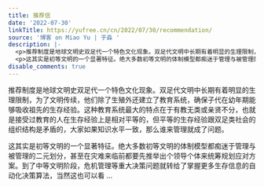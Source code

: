 ```yaml
---
title: 推荐信
date: '2022-07-30'
linkTitle: https://yufree.cn/cn/2022/07/30/recommendation/
source: '博客 on Miao Yu | 于淼 '
description: |-
  <p>推荐制度是地球文明史双足代一个特色文化现象。双足代文明中长期有着明显的生理限制，为了文明传续，他们除了生殖外还建立了教育系统，确保子代在幼年期能够吸收祖先的生存经验。这种教育系统最大的特点在于有教无类或亲贤不分，也就是接受过教育的人在生存经验上是相对平等的，但平等的生存经验跟双足类社会的组织结构是矛盾的，大家如果知识水平一致，那么谁来管理就成了问题。</p>
  <p>这其实是初等文明的一个显著特征。绝大多数初等文明的体制模型都痴迷于管理与被管理的二元划分，甚至在灾难来临前都要先推举出个领导个体来统筹规划应对方案。到了中等文明阶段，危机管理等重大决策问题就转给了掌握更多生存信息的自动化决策算法，当然这也可以看 ...
disable_comments: true
---
```

<p>推荐制度是地球文明史双足代一个特色文化现象。双足代文明中长期有着明显的生理限制，为了文明传续，他们除了生殖外还建立了教育系统，确保子代在幼年期能够吸收祖先的生存经验。这种教育系统最大的特点在于有教无类或亲贤不分，也就是接受过教育的人在生存经验上是相对平等的，但平等的生存经验跟双足类社会的组织结构是矛盾的，大家如果知识水平一致，那么谁来管理就成了问题。</p>
<p>这其实是初等文明的一个显著特征。绝大多数初等文明的体制模型都痴迷于管理与被管理的二元划分，甚至在灾难来临前都要先推举出个领导个体来统筹规划应对方案。到了中等文明阶段，危机管理等重大决策问题就转给了掌握更多生存信息的自动化决策算法，当然这也可以看 ...